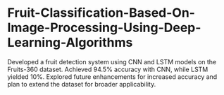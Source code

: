 # Fruit-Classification-Based-On-Image-Processing-Using-Deep-Learning-Algorithms
Developed a fruit detection system using CNN and LSTM models on the Fruits-360 dataset. Achieved 94.5% accuracy with CNN, while LSTM yielded 10%. Explored future enhancements for increased accuracy and plan to extend the dataset for broader applicability.
